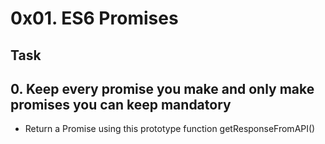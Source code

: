 # 0x01. ES6 Promises

## Task

## 0. Keep every promise you make and only make promises you can keep mandatory

- Return a Promise using this prototype function getResponseFromAPI()
